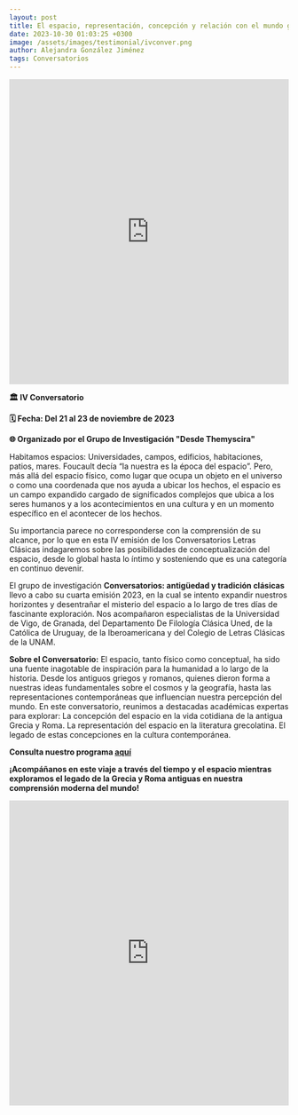 ```yaml
---
layout: post
title: El espacio, representación, concepción y relación con el mundo grecolatino y su tradición
date: 2023-10-30 01:03:25 +0300
image: /assets/images/testimonial/ivconver.png
author: Alejandra González Jiménez
tags: Conversatorios
---
```


<iframe width="100%" height="550"
    src="https://www.youtube.com/embed/K7LxxbHshR8" frameborder="0" allowfullscreen="true">
</iframe>

**🏛️ IV Conversatorio**

**🗓️ Fecha: Del 21 al 23 de noviembre de 2023**

**🌐 Organizado por el Grupo de Investigación "Desde Themyscira"**

Habitamos espacios: Universidades, campos, edificios, habitaciones, patios, mares. Foucault decía “la nuestra es la época del espacio”. Pero, más allá del espacio físico, como lugar que ocupa un objeto en el universo o como una coordenada que nos ayuda a ubicar los hechos, el espacio es un campo expandido cargado de significados complejos que ubica a los seres humanos y a los acontecimientos en una cultura y en un momento específico en el acontecer de los hechos.

Su importancia parece no corresponderse con la comprensión de su alcance, por lo que en esta IV emisión de los Conversatorios Letras Clásicas indagaremos sobre las posibilidades de conceptualización del espacio, desde lo global hasta lo íntimo y sosteniendo que es una categoría en continuo devenir.

El grupo de investigación **Conversatorios: antigüedad y tradición clásicas** llevo a cabo su cuarta emisión 2023, en la cual se  intento expandir nuestros horizontes y desentrañar el misterio del espacio a lo largo de tres días de fascinante exploración. Nos acompañaron especialistas de la Universidad de Vigo, de Granada, del Departamento De Filología Clásica Uned, de la Católica de Uruguay, de la Iberoamericana y del Colegio de Letras Clásicas de la UNAM.

**Sobre el Conversatorio:**
El espacio, tanto físico como conceptual, ha sido una fuente inagotable de inspiración para la humanidad a lo largo de la historia. Desde los antiguos griegos y romanos, quienes dieron forma a nuestras ideas fundamentales sobre el cosmos y la geografía, hasta las representaciones contemporáneas que influencian nuestra percepción del mundo. En este conversatorio, reunimos a destacadas académicas expertas para explorar:
La concepción del espacio en la vida cotidiana de la antigua Grecia y Roma.
La representación del espacio en la literatura grecolatina.
El legado de estas concepciones en la cultura contemporánea.

**Consulta nuestro programa <a href="/desdethemyscira.github.io/assets/images/testimonial/IVConver23-programa.pdf" target="_blank">aquí</a>**

**¡Acompáñanos en este viaje a través del tiempo y el espacio mientras exploramos el legado de la Grecia y Roma antiguas en nuestra comprensión moderna del mundo!**

<iframe width="100%" height="550"
    src="https://www.youtube.com/symOfLVjjC8?si=ejtjjiz5UcMPFbyt" frameborder="0" allowfullscreen="true">
</iframe>
